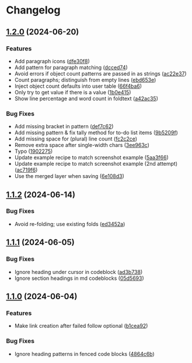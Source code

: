 # Changelog

## [1.2.0](https://github.com/jakewvincent/mkdnflow.nvim/compare/v1.1.2...v1.2.0) (2024-06-20)


### Features

* Add paragraph icons ([dfe30f8](https://github.com/jakewvincent/mkdnflow.nvim/commit/dfe30f8ca91a47bc3de13bec5e2ca46932b3740d))
* Add pattern for paragraph matching ([dcced74](https://github.com/jakewvincent/mkdnflow.nvim/commit/dcced74adbeec79933ae75fc89c552a1338bf0ad))
* Avoid errors if object count patterns are passed in as strings ([ac22e37](https://github.com/jakewvincent/mkdnflow.nvim/commit/ac22e37b78302fd945c5a90d2127533dd009164c))
* Count paragraphs; distinguish from empty lines ([ebd653e](https://github.com/jakewvincent/mkdnflow.nvim/commit/ebd653e08fa55b3b2265e163901157fa9e70fce1))
* Inject object count defaults into user table ([66f4ba6](https://github.com/jakewvincent/mkdnflow.nvim/commit/66f4ba6f4760529090c52e99f5534314b8bfa2f5))
* Only try to get value if there is a value ([1b0e415](https://github.com/jakewvincent/mkdnflow.nvim/commit/1b0e415841ca7c4d6c433ca0954afe289ec43048))
* Show line percentage and word count in foldtext ([a42ac35](https://github.com/jakewvincent/mkdnflow.nvim/commit/a42ac35eeba8731bf87ff152cd47d4d11002390f))


### Bug Fixes

* Add missing bracket in pattern ([def7c62](https://github.com/jakewvincent/mkdnflow.nvim/commit/def7c6215cb494c32ea667c989864455b6cbb8fa))
* Add missing pattern & fix tally method for to-do list items ([9b5209f](https://github.com/jakewvincent/mkdnflow.nvim/commit/9b5209f95e31695d2f1fdca20685e996e0fa24dd))
* Add missing space for (plural) line count ([fc2c2ce](https://github.com/jakewvincent/mkdnflow.nvim/commit/fc2c2ce63e04db06c67118a0270698e54ff0268e))
* Remove extra space after single-width chars ([3ee963c](https://github.com/jakewvincent/mkdnflow.nvim/commit/3ee963cf5ab38b78b3c2ffa6e66480dd92434a7c))
* Typo ([1902275](https://github.com/jakewvincent/mkdnflow.nvim/commit/1902275e56975960f9e2e865f576ca3d99aab750))
* Update example recipe to match screenshot example ([5aa3f66](https://github.com/jakewvincent/mkdnflow.nvim/commit/5aa3f66384e7b6182df99adbd48b42a5e554b19b))
* Update example recipe to match screenshot example (2nd attempt) ([ac719f6](https://github.com/jakewvincent/mkdnflow.nvim/commit/ac719f688de6f8307fc82eebe4d0672312f438f8))
* Use the merged layer when saving ([6e108d3](https://github.com/jakewvincent/mkdnflow.nvim/commit/6e108d33090f0069e4e89442bca492e3cf315c85))

## [1.1.2](https://github.com/jakewvincent/mkdnflow.nvim/compare/v1.1.1...v1.1.2) (2024-06-14)


### Bug Fixes

* Avoid re-folding; use existing folds ([ed3452a](https://github.com/jakewvincent/mkdnflow.nvim/commit/ed3452a8c1b2f724b82dc6138a0fd71a8fc0683a))

## [1.1.1](https://github.com/jakewvincent/mkdnflow.nvim/compare/v1.1.0...v1.1.1) (2024-06-05)


### Bug Fixes

* Ignore heading under cursor in codeblock ([ad3b738](https://github.com/jakewvincent/mkdnflow.nvim/commit/ad3b73874c8c4b5f04d9c87b8303a0f776178344))
* Ignore section headings in md codeblocks ([05d5693](https://github.com/jakewvincent/mkdnflow.nvim/commit/05d569319241c7addcc5748c4800141dda18c559))

## [1.1.0](https://github.com/jakewvincent/mkdnflow.nvim/compare/v1.0.0...v1.1.0) (2024-06-04)


### Features

* Make link creation after failed follow optional ([b1cea92](https://github.com/jakewvincent/mkdnflow.nvim/commit/b1cea92882ea42e2c64219e8f5b6215f8e22306a))


### Bug Fixes

* Ignore heading patterns in fenced code blocks ([4864c6b](https://github.com/jakewvincent/mkdnflow.nvim/commit/4864c6ba1a6f8d4e20d0ac8370931c49c24c6625))
